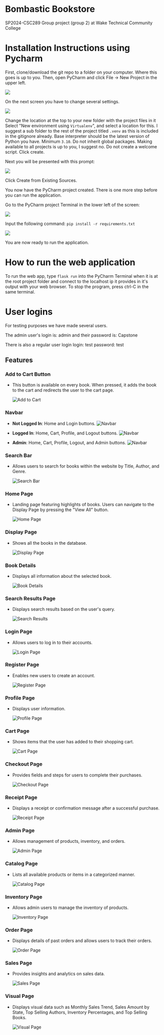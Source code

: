 # Bombastic Bookstore
SP2024-CSC289 Group project (group 2) at Wake Technical Community College

# Installation Instructions using Pycharm

First, clone/download the git repo to a folder on your computer.
Where this goes is up to you.
Then, open PyCharm and click File -> New Project in the upper left.

![](https://i.imgur.com/kT245zw.png)

On the next screen you have to change several settings.

![](https://i.imgur.com/YM4q0qk.png)

Change the location at the top to your new folder with the project files in it
Select "New environment using `Virtualenv`", and select a location for this. 
I suggest a sub folder to the rest of the project titled `.venv` as this is included in the gitignore already.
Base interpreter should be the latest version of Python you have. 
Minimum `3.10`.
Do not inherit global packages. 
Making available to all projects is up to you, I suggest no.
Do not create a welcome script.
Click create.

Next you will be presented with this prompt:

![](https://i.imgur.com/4UAbauQ.png)

Click Create from Existing Sources.

You now have the PyCharm project created. 
There is one more step before you can run the application.

Go to the PyCharm project Terminal in the lower left of the screen:

![](https://i.imgur.com/JFLHGIW.png)

Input the following command: `pip install -r requirements.txt`

![](https://i.imgur.com/j9KTgad.png)

You are now ready to run the application.

# How to run the web application

To run the web app, type `flask run` into the PyCharm Terminal when it is at the root project folder and connect to the localhost ip it provides in it's output with your web browser.
To stop the program, press ctrl-C in the same terminal.

# User logins
For testing purposes we have made several users.

The admin user's login is: admin
and their password is: Capstone

There is also a regular user login
login: test
password: test

## Features

### Add to Cart Button

- This button is available on every book. When pressed, it adds the book to the cart and redirects the user to the cart page.

    ![Add to Cart](https://i.imgur.com/vO50oFn.png)

### Navbar

- **Not Logged In**: Home and Login buttons.
    ![Navbar](https://i.imgur.com/w7NsFR4.png)
  
- **Logged In**: Home, Cart, Profile, and Logout buttons.
    ![Navbar](https://i.imgur.com/PVZ8x5O.png)
  
- **Admin**: Home, Cart, Profile, Logout, and Admin buttons.
    ![Navbar](https://i.imgur.com/tKZLE2m.png)

### Search Bar

- Allows users to search for books within the website by Title, Author, and Genre.

    ![Search Bar](https://i.imgur.com/KXzcFvW.png)

### Home Page

- Landing page featuring highlights of books. Users can navigate to the Display Page by pressing the "View All" button.

    ![Home Page](https://i.imgur.com/XfJp4IL.png)

### Display Page

- Shows all the books in the database.

    ![Display Page](https://i.imgur.com/zRAUqMS.png)

### Book Details

- Displays all information about the selected book.

    ![Book Details](https://i.imgur.com/d7luRER.png)

### Search Results Page

- Displays search results based on the user's query.

    ![Search Results](https://i.imgur.com/j6Y1rwD.png)

### Login Page

- Allows users to log in to their accounts.

    ![Login Page](https://i.imgur.com/ePnRNBk.png)

### Register Page

- Enables new users to create an account.

    ![Register Page](https://i.imgur.com/zZLhwdM.png)

### Profile Page

- Displays user information.

    ![Profile Page](https://i.imgur.com/RmdmKgd.png)

### Cart Page

- Shows items that the user has added to their shopping cart.

    ![Cart Page](https://i.imgur.com/me7PLmT.png)

### Checkout Page

- Provides fields and steps for users to complete their purchases.

    ![Checkout Page](https://i.imgur.com/Dz2xzjM.png)

### Receipt Page

- Displays a receipt or confirmation message after a successful purchase.

    ![Receipt Page](https://i.imgur.com/iSkQial.png)

### Admin Page

- Allows management of products, inventory, and orders.

    ![Admin Page](https://i.imgur.com/ofsjCJ6.png)

### Catalog Page

- Lists all available products or items in a categorized manner.

    ![Catalog Page](https://i.imgur.com/asXlvS6.png)

### Inventory Page

- Allows admin users to manage the inventory of products.

    ![Inventory Page](https://i.imgur.com/W2Q3hUS.png)

### Order Page

- Displays details of past orders and allows users to track their orders.

    ![Order Page](https://i.imgur.com/heX2XGP.png)

### Sales Page

- Provides insights and analytics on sales data.

    ![Sales Page](https://i.imgur.com/uEwj47l.png)

### Visual Page

- Displays visual data such as Monthly Sales Trend, Sales Amount by State, Top Selling Authors, Inventory Percentages, and Top Selling Books.

    ![Visual Page](https://i.imgur.com/5OgkSBC.png)